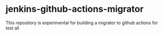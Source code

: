 # jenkins-github-actions-migrator
This repository is experimental for building a migrator to github actions for test all

